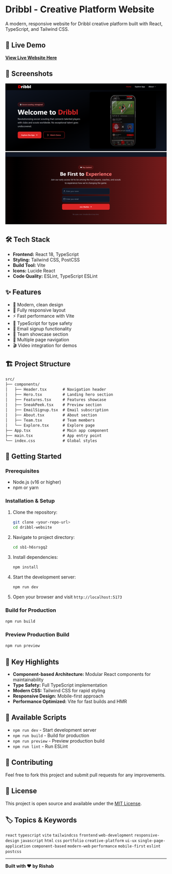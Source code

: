 # Dribbl - Creative Platform Website

A modern, responsive website for Dribbl creative platform built with React, TypeScript, and Tailwind CSS.

## 🚀 Live Demo

**[View Live Website Here](https://www.teamdribbl.ca/)**

## 📸 Screenshots
![Dribbl Website Preview](/src/dribbl_ss2.png)
![Dribbl Website Preview](/src/dribbl_ss1.png)

## 🛠️ Tech Stack

- **Frontend:** React 18, TypeScript
- **Styling:** Tailwind CSS, PostCSS
- **Build Tool:** Vite
- **Icons:** Lucide React
- **Code Quality:** ESLint, TypeScript ESLint

## ✨ Features

- 🎨 Modern, clean design
- 📱 Fully responsive layout
- ⚡ Fast performance with Vite
- 🔧 TypeScript for type safety
- 📧 Email signup functionality
- 👥 Team showcase section
- 🎯 Multiple page navigation
- 🎬 Video integration for demos

## 🏗️ Project Structure

```
src/
├── components/
│   ├── Header.tsx       # Navigation header
│   ├── Hero.tsx         # Landing hero section
│   ├── Features.tsx     # Features showcase
│   ├── SneakPeek.tsx    # Preview section
│   ├── EmailSignup.tsx  # Email subscription
│   ├── About.tsx        # About section
│   ├── Team.tsx         # Team members
│   └── Explore.tsx      # Explore page
├── App.tsx              # Main app component
├── main.tsx             # App entry point
└── index.css            # Global styles
```

## 🚀 Getting Started

### Prerequisites

- Node.js (v16 or higher)
- npm or yarn

### Installation & Setup

1. Clone the repository:
   ```bash
   git clone <your-repo-url>
   cd dribbl-website
   ```

2. Navigate to project directory:
   ```bash
   cd sb1-h6srsgq2
   ```

3. Install dependencies:
   ```bash
   npm install
   ```

4. Start the development server:
   ```bash
   npm run dev
   ```

5. Open your browser and visit `http://localhost:5173`

### Build for Production

```bash
npm run build
```

### Preview Production Build

```bash
npm run preview
```

## 🌟 Key Highlights

- **Component-based Architecture:** Modular React components for maintainability
- **Type Safety:** Full TypeScript implementation
- **Modern CSS:** Tailwind CSS for rapid styling
- **Responsive Design:** Mobile-first approach
- **Performance Optimized:** Vite for fast builds and HMR

## 📄 Available Scripts

- `npm run dev` - Start development server
- `npm run build` - Build for production
- `npm run preview` - Preview production build
- `npm run lint` - Run ESLint

## 🤝 Contributing

Feel free to fork this project and submit pull requests for any improvements.

## 📝 License

This project is open source and available under the [MIT License](LICENSE).

## 🏷️ Topics & Keywords

`react` `typescript` `vite` `tailwindcss` `frontend` `web-development` `responsive-design` `javascript` `html` `css` `portfolio` `creative-platform` `ui-ux` `single-page-application` `component-based` `modern-web` `performance` `mobile-first` `eslint` `postcss`

---


**Built with ❤️ by Rishab**



